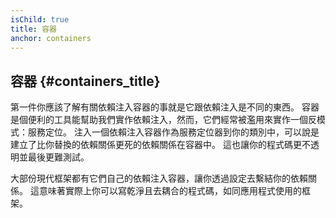 ```yaml
---
isChild: true
title: 容器 
anchor: containers
---
```


## 容器 {#containers_title}

第一件你應該了解有關依賴注入容器的事就是它跟依賴注入是不同的東西。 容器是個便利的工具能幫助我們實作依賴注入，然而，它們經常被濫用來實作一個反模式：服務定位。 注入一個依賴注入容器作為服務定位器到你的類別中，可以說是建立了比你替換的依賴關係更死的依賴關係在容器中。 這也讓你的程式碼更不透明並最後更難測試。

大部份現代框架都有它們自己的依賴注入容器，讓你透過設定去繫結你的依賴關係。
這意味著實際上你可以寫乾淨且去耦合的程式碼，如同應用程式使用的框架。
